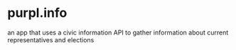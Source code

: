 # purpl.info
an app that uses a civic information API to gather information about current representatives and elections
